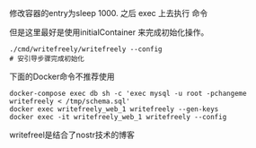 
修改容器的entry为sleep 1000.
之后 exec 上去执行 命令

但是这里最好是使用initialContainer 来完成初始化操作。
```
./cmd/writefreely/writefreely --config
# 安引导步骤完成初始化

```


下面的Docker命令不推荐使用
```
docker-compose exec db sh -c 'exec mysql -u root -pchangeme writefreely < /tmp/schema.sql'
docker exec writefreely_web_1 writefreely --gen-keys
docker exec -it writefreely_web_1 writefreely --config
```

 writefreel是结合了nostr技术的博客
